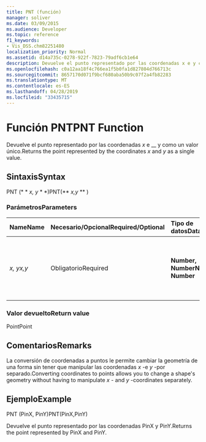 ```yaml
---
title: PNT (función)
manager: soliver
ms.date: 03/09/2015
ms.audience: Developer
ms.topic: reference
f1_keywords:
- Vis_DSS.chm82251480
localization_priority: Normal
ms.assetid: d14a735c-0278-922f-7823-79adf6cb1e64
description: Devuelve el punto representado por las coordenadas x e y como un valor único.
ms.openlocfilehash: c0a12aa18f4c766ea1f5b0fa1d827804d766713c
ms.sourcegitcommit: 8657170d071f9bcf680aba50b9c07f2a4fb82283
ms.translationtype: MT
ms.contentlocale: es-ES
ms.lasthandoff: 04/28/2019
ms.locfileid: "33435715"
---
```

# <a name="pnt-function"></a><span data-ttu-id="72fff-103">Función PNT</span><span class="sxs-lookup"><span data-stu-id="72fff-103">PNT Function</span></span>

<span data-ttu-id="72fff-104">Devuelve el punto representado por las coordenadas _x_ e __ y como un valor único.</span><span class="sxs-lookup"><span data-stu-id="72fff-104">Returns the point represented by the coordinates  _x_ and  _y_ as a single value.</span></span> 
  
## <a name="syntax"></a><span data-ttu-id="72fff-105">Sintaxis</span><span class="sxs-lookup"><span data-stu-id="72fff-105">Syntax</span></span>

<span data-ttu-id="72fff-106">PNT (\* \* *x, y* \* \*)</span><span class="sxs-lookup"><span data-stu-id="72fff-106">PNT(\*\* *x,y* \*\* )</span></span> 
  
### <a name="parameters"></a><span data-ttu-id="72fff-107">Parámetros</span><span class="sxs-lookup"><span data-stu-id="72fff-107">Parameters</span></span>

|<span data-ttu-id="72fff-108">**Name**</span><span class="sxs-lookup"><span data-stu-id="72fff-108">**Name**</span></span>|<span data-ttu-id="72fff-109">**Necesario/Opcional**</span><span class="sxs-lookup"><span data-stu-id="72fff-109">**Required/Optional**</span></span>|<span data-ttu-id="72fff-110">**Tipo de datos**</span><span class="sxs-lookup"><span data-stu-id="72fff-110">**Data Type**</span></span>|<span data-ttu-id="72fff-111">**Descripción**</span><span class="sxs-lookup"><span data-stu-id="72fff-111">**Description**</span></span>|
|:-----|:-----|:-----|:-----|
| <span data-ttu-id="72fff-112">_x, y_</span><span class="sxs-lookup"><span data-stu-id="72fff-112">_x,y_</span></span> <br/> |<span data-ttu-id="72fff-113">Obligatorio</span><span class="sxs-lookup"><span data-stu-id="72fff-113">Required</span></span>  <br/> |<span data-ttu-id="72fff-114">**Number, Number**</span><span class="sxs-lookup"><span data-stu-id="72fff-114">**Number, Number**</span></span> <br/> |<span data-ttu-id="72fff-115">Coordenadas del punto en el sistema de coordenadas de la forma actual.</span><span class="sxs-lookup"><span data-stu-id="72fff-115">The coordinates of the point in the coordinate system of the current shape.</span></span>  <br/> |
   
### <a name="return-value"></a><span data-ttu-id="72fff-116">Valor devuelto</span><span class="sxs-lookup"><span data-stu-id="72fff-116">Return value</span></span>

<span data-ttu-id="72fff-117">Point</span><span class="sxs-lookup"><span data-stu-id="72fff-117">Point</span></span>
  
## <a name="remarks"></a><span data-ttu-id="72fff-118">Comentarios</span><span class="sxs-lookup"><span data-stu-id="72fff-118">Remarks</span></span>

<span data-ttu-id="72fff-119">La conversión de coordenadas a puntos le permite cambiar la geometría de una forma sin tener que manipular las coordenadas *x* -e *y* -por separado.</span><span class="sxs-lookup"><span data-stu-id="72fff-119">Converting coordinates to points allows you to change a shape's geometry without having to manipulate  *x*  - and  *y*  -coordinates separately.</span></span> 
  
## <a name="example"></a><span data-ttu-id="72fff-120">Ejemplo</span><span class="sxs-lookup"><span data-stu-id="72fff-120">Example</span></span>

<span data-ttu-id="72fff-121">PNT (PinX, PinY)</span><span class="sxs-lookup"><span data-stu-id="72fff-121">PNT(PinX,PinY)</span></span> 
  
<span data-ttu-id="72fff-122">Devuelve el punto representado por las coordenadas PinX y PinY.</span><span class="sxs-lookup"><span data-stu-id="72fff-122">Returns the point represented by PinX and PinY.</span></span> 
  

